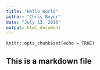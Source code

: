 ```yaml
---
title: "Hello World"
author: "Chris Boyer"
date: "July 13, 2016"
output: html_document
---
```


```{r setup, include=FALSE}
knitr::opts_chunk$set(echo = TRUE)
```

## This is a markdown file